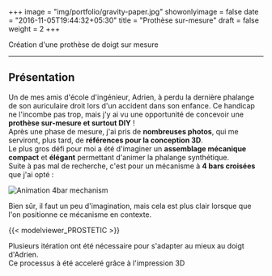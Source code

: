 +++
image = "img/portfolio/gravity-paper.jpg"
showonlyimage = false
date = "2016-11-05T19:44:32+05:30"
title = "Prothèse sur-mesure"
draft = false
weight = 2
+++

Création d'une prothèse de doigt sur mesure
<!--more-->

 ---

## Présentation

Un de mes amis d'école d'ingénieur, Adrien, à perdu la dernière phalange de son auriculaire droit lors d'un accident dans son enfance. Ce handicap ne l'incombe pas trop, mais j'y ai vu une opportunité de concevoir une **prothèse sur-mesure et surtout DIY** !  
Après une phase de mesure, j'ai pris de **nombreuses photos**, qui me serviront, plus tard, de **références pour la conception 3D**.  
Le plus gros défi pour moi a été d'imaginer un **assemblage mécanique compact** et **élégant** permettant d'animer la phalange synthétique.  
Suite à pas mal de recherche, c'est pour un mécanisme à **4 bars croisées** que j'ai opté :

![Animation 4bar mechanism](/img/portfolio/prostetic/X4bar.gif)

Bien sûr, il faut un peu d'imagination, mais cela est plus clair lorsque que l'on positionne ce mécanisme en contexte.

{{< modelviewer_PROSTETIC >}}

Plusieurs itération ont été nécessaire pour s'adapter au mieux au doigt d'Adrien.  
Ce processus à été acceleré grâce à l'impression 3D
